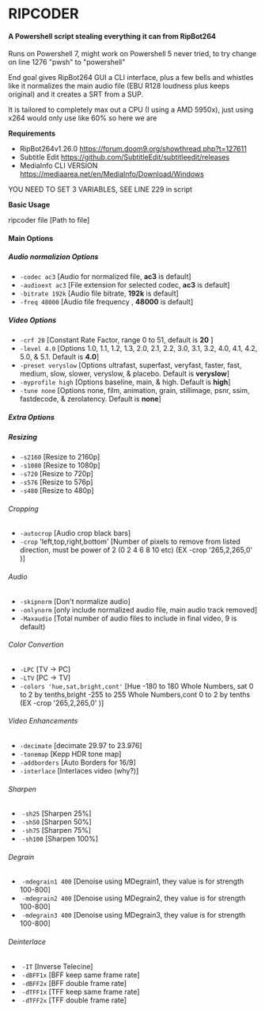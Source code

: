 # RIPCODER

#### A Powershell script stealing everything it can from RipBot264

Runs on Powershell 7, might work on Powershell 5 never tried, to try change on line 1276 "pwsh" to "powershell"

End goal gives RipBot264 GUI a CLI interface, plus a few bells and whistles like it normalizes the main audio file (EBU R128 loudness plus keeps original) and it creates a SRT from a SUP.

It is tailored to completely max out a CPU (I using a AMD 5950x), just using x264 would only use like 60% so here we are

**Requirements** 
- RipBot264v1.26.0 https://forum.doom9.org/showthread.php?t=127611  
- Subtitle Edit https://github.com/SubtitleEdit/subtitleedit/releases  
- MediaInfo CLI VERSION https://mediaarea.net/en/MediaInfo/Download/Windows  

 YOU NEED TO SET 3 VARIABLES, SEE LINE 229 in script

 **Basic Usage**

 ripcoder file [Path to file] 

#### Main Options  

#####  Audio normalizion Options  

-   `-codec ac3` [Audio for normalized file, **ac3** is default]
-   `-audioext ac3` [File extension for selected codec, **ac3** is default]
-   `-bitrate 192k` [Audio file bitrate, **192k** is default]
-   `-freq 48000` [Audio file frequency , **48000** is default]

#####  Video Options  

-   `-crf 20` [Constant Rate Factor, range 0 to 51, default is **20** ]  
-   `-level 4.0` [Options 1.0, 1.1, 1.2, 1.3, 2.0, 2.1, 2.2, 3.0, 3.1, 3.2, 4.0, 4.1, 4.2, 5.0, & 5.1. Default is **4.0**]  
-   `-preset veryslow` [Options ultrafast, superfast, veryfast, faster, fast, medium, slow, slower, veryslow, & placebo. Default is **veryslow**]  
-   `-myprofile high` [Options baseline, main, & high. Default is **high**]  
-   `-tune none` [Options none, film, animation, grain, stillimage, psnr, ssim, fastdecode, & zerolatency. Default is **none**]  

#####  Extra Options  

#####  Resizing  

-    `-s2160` [Resize to 2160p]  
-    `-s1080` [Resize to 1080p]   
-    `-s720` [Resize to 720p]  
-    `-s576` [Resize to 576p]  
-    `-s480` [Resize to 480p]   

######   Cropping  

-    `-autocrop` [Audio crop black bars]  
-    `-crop` 'left,top,right,bottom' [Number of pixels to remove from listed direction, must be power of 2 (0 2 4 6 8 10 etc) (EX -crop '265,2,265,0'  )]  

######   Audio  

-    `-skipnorm` [Don't normalize audio]  
-    `-onlynorm` [only include normalized audio file, main audio track removed]  
-    `-Maxaudio` [Total number of audio files to include in final video, 9 is default)  

######   Color Convertion   

-    `-LPC` [TV -> PC]  
-    `-LTV` [PC -> TV]  
-    `-colors 'hue,sat,bright,cont'` [Hue -180 to 180 Whole Numbers, sat 0 to 2 by tenths,bright -255 to 255 Whole Numbers,cont  0 to 2 by tenths (EX -crop '265,2,265,0' )]  

######   Video Enhancements  

-    `-decimate` [decimate 29.97 to 23.976]  
-    `-tonemap` [Kepp HDR tone map]  
-    `-addborders` [Auto Borders for 16/9]  
-    `-interlace` [Interlaces video (why?)]  

######      Sharpen  

- ​      `-sh25` [Sharpen 25%]  
- ​      `-sh50` [Sharpen 50%]  
- ​      `-sh75` [Sharpen 75%]  
- ​      `-sh100` [Sharpen 100%]  

######      Degrain  

- ​      `-mdegrain1 400` [Denoise using MDegrain1, they value is for strength 100-800]  
- ​      `-mdegrain2 400` [Denoise using MDegrain2, they value is for strength 100-800]  
- ​      `-mdegrain3 400` [Denoise using MDegrain3, they value is for strength 100-800]  

######      Deinterlace  

- ​      `-IT` [Inverse Telecine]  
- ​      `-dBFF1x` [BFF keep same frame rate]  
- ​      `-dBFF2x` [BFF double frame rate]  
- ​      `-dTFF1x` [TFF keep same frame rate]  
- ​      `-dTFF2x` [TFF double frame rate]  
